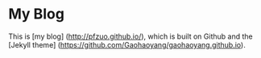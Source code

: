 # My Blog
This is [my blog] (http://pfzuo.github.io/), which is built on Github and the [Jekyll theme] (https://github.com/Gaohaoyang/gaohaoyang.github.io).


